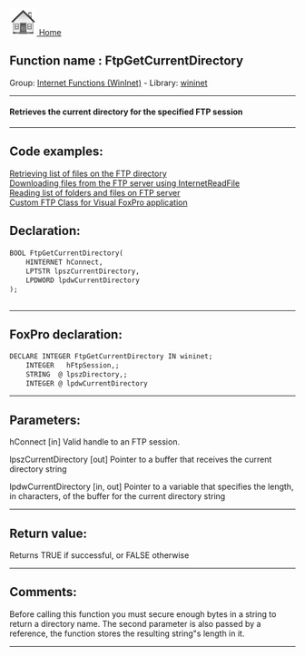 [<img src="../../images/home.png"> Home ](https://github.com/VFPX/Win32API)  

## Function name : FtpGetCurrentDirectory
Group: [Internet Functions (WinInet)](../../functions_group.md#Internet_Functions_(WinInet))  -  Library: [wininet](../../libraries.md#wininet)  
***  


#### Retrieves the current directory for the specified FTP session
***  


## Code examples:
[Retrieving list of files on the FTP directory](../../samples/sample_046.md)  
[Downloading files from the FTP server using InternetReadFile](../../samples/sample_063.md)  
[Reading list of folders and files on FTP server](../../samples/sample_340.md)  
[Custom FTP Class for Visual FoxPro application](../../samples/sample_344.md)  

## Declaration:
```foxpro  
BOOL FtpGetCurrentDirectory(
	HINTERNET hConnect,
	LPTSTR lpszCurrentDirectory,
	LPDWORD lpdwCurrentDirectory
);
  
```  
***  


## FoxPro declaration:
```foxpro  
DECLARE INTEGER FtpGetCurrentDirectory IN wininet;
    INTEGER   hFtpSession,;
    STRING  @ lpszDirectory,;
    INTEGER @ lpdwCurrentDirectory  
```  
***  


## Parameters:
hConnect
[in] Valid handle to an FTP session.

lpszCurrentDirectory
[out] Pointer to a buffer that receives the current directory string

lpdwCurrentDirectory
[in, out] Pointer to a variable that specifies the length, in characters, of the buffer for the current directory string  
***  


## Return value:
Returns TRUE if successful, or FALSE otherwise  
***  


## Comments:
Before calling this function you must secure enough bytes in a string to return a directory name. The second parameter is also passed by a reference, the function stores the resulting string"s length in it.  
  
***  

